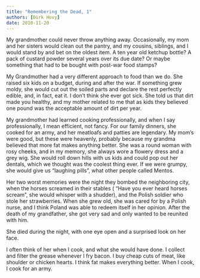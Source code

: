 ```yaml
---
title: "Remembering the Dead, 1"
authors: [Dirk Hovy]
date: 2010-11-20
---
```


My grandmother could never throw anything away. Occasionally, my mom and her sisters would clean out the pantry, and my cousins, siblings, and I would stand by and bet on the oldest item. A ten year old ketchup bottle? A pack of custard powder several years over its due date? Or maybe something that had to be bought with post-war food stamps?

My Grandmother had a very different approach to food than we do. She raised six kids on a budget, during and after the war. If something grew moldy, she would cut out the soiled parts and declare the rest perfectly edible, and, in fact, eat it. I don’t think she ever got sick. She told us that dirt made you healthy, and my mother related to me that as kids they believed one pound was the acceptable amount of dirt per year.

My grandmother had learned cooking professionally, and when I say professionally, I mean efficient, not fancy. For our family dinners, she cooked for an army, and her meatloafs and patties are legendary. My mom’s were good, but these were heavenly, probably because my grandma believed that more fat makes anything better. She was a round woman with rosy cheeks, and in my memory, she always wore a flowery dress and a grey wig. She would roll down hills with us kids and could pop out her dentals, which we thought was the coolest thing ever. If we were grumpy, she would give us  “laughing pills”, what other people called Mentos.

Her two worst memories were the night they bombed the neighboring city, when the horses screamed in their stables ( “Have you ever heard horses scream”, she would whisper with a shudder), and the Polish soldier who stole her strawberries. When she grew old, she was cared for by a Polish nurse, and I think Poland was able to redeem itself in her opinion. After the death of my grandfather, she got very sad and only wanted to be reunited with him.

She died during the night, with one eye open and a surprised look on her face.

I often think of her when I cook, and what she would have done. I collect and filter the grease whenever I fry bacon. I buy cheap cuts of meat, like shoulder or chicken hearts. I think fat makes everything better. When I cook, I cook for an army.
